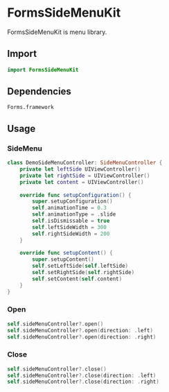 # FormsSideMenuKit

FormsSideMenuKit is menu library.

## Import

```swift
import FormsSideMenuKit
```

## Dependencies

```
Forms.framework
```

## Usage

### SideMenu

```swift
class DemoSideMenuController: SideMenuController { 
    private let leftSide UIViewController()
    private let rightSide = UIViewController()
    private let content = UIViewController()
    
    override func setupConfiguration() {
        super.setupConfiguration()
        self.animationTime = 0.3
        self.animationType = .slide
        self.isDismissable = true
        self.leftSideWidth = 300
        self.rightSideWidth = 200
    }
    
    override func setupContent() {
        super.setupContent()
        self.setLeftSide(self.leftSide)
        self.setRightSide(self.rightSide)
        self.setContent(self.content)
    }
}
```

### Open

```swift
self.sideMenuController?.open()
self.sideMenuController?.open(direction: .left)
self.sideMenuController?.open(direction: .right)
```

### Close

```swift
self.sideMenuController?.close()
self.sideMenuController?.close(direction: .left)
self.sideMenuController?.close(direction: .right)
```